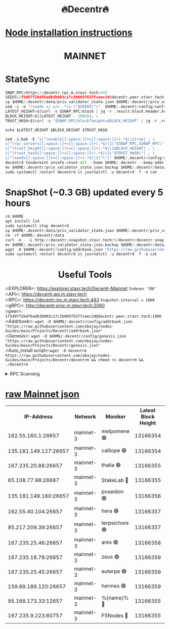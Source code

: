 <h1 align="center"> 🔥Decentr🔥</h1>

[Node installation instructions](https://github.com/obajay/nodes-Guides/tree/main/Projects/Decentr)
=
<h1 align="center"> MAINNET</h1>

# StateSync
```python
SNAP_RPC=https://decentr.rpc.m.stavr.tech:443
SEEDS=1f5497f2b4f6adb3b803c17c3b005f637fcaec2d@decentr.peer.stavr.tech:1066
cp $HOME/.decentr/data/priv_validator_state.json $HOME/.decentr/priv_validator_state.json.backup
sed -i -e "/seeds =/ s/= .*/= \"$SEEDS\"/"  $HOME/.decentr/config/config.toml
LATEST_HEIGHT=$(curl -s $SNAP_RPC/block | jq -r .result.block.header.height); \
BLOCK_HEIGHT=$((LATEST_HEIGHT - 1000)); \
TRUST_HASH=$(curl -s "$SNAP_RPC/block?height=$BLOCK_HEIGHT" | jq -r .result.block_id.hash)

echo $LATEST_HEIGHT $BLOCK_HEIGHT $TRUST_HASH

sed -i.bak -E "s|^(enable[[:space:]]+=[[:space:]]+).*$|\1true| ; \
s|^(rpc_servers[[:space:]]+=[[:space:]]+).*$|\1\"$SNAP_RPC,$SNAP_RPC\"| ; \
s|^(trust_height[[:space:]]+=[[:space:]]+).*$|\1$BLOCK_HEIGHT| ; \
s|^(trust_hash[[:space:]]+=[[:space:]]+).*$|\1\"$TRUST_HASH\"| ; \
s|^(seeds[[:space:]]+=[[:space:]]+).*$|\1\"\"|" $HOME/.decentr/config/config.toml
decentrd tendermint unsafe-reset-all --home $HOME/.decentr --keep-addr-book
mv $HOME/.decentr/priv_validator_state.json.backup $HOME/.decentr/data/priv_validator_state.json
sudo systemctl restart decentrd && journalctl -u decentrd -f -o cat
```
# SnapShot (~0.3 GB) updated every 5 hours
```python
cd $HOME
apt install lz4
sudo systemctl stop decentrd
cp $HOME/.decentr/data/priv_validator_state.json $HOME/.decentr/priv_validator_state.json.backup
rm -rf $HOME/.decentr/data
curl -o - -L http://decentr.snapshot.stavr.tech:9/decentr/decentr-snap.tar.lz4 | lz4 -c -d - | tar -x -C $HOME/.decentr --strip-components 2
mv $HOME/.decentr/priv_validator_state.json.backup $HOME/.decentr/data/priv_validator_state.json
wget -O $HOME/.decentr/config/addrbook.json "https://raw.githubusercontent.com/obajay/nodes-Guides/main/Projects/Decentr/addrbook.json"
sudo systemctl restart decentrd && journalctl -u decentrd -f -o cat
```

 <h1 align="center"> Useful Tools</h1>

🔥EXPLORER🔥:     https://explorer.stavr.tech/Decentr-Mainnet        `Indexer "ON"` \
🔥API🔥:          https://decentr.api.m.stavr.tech \
🔥RPC🔥:          https://decentr.rpc.m.stavr.tech:443              `Snapshot-interval = 1000` \
🔥gRPC🔥:         http://decentr.grpc.m.stavr.tech:2060 \
🔥peer🔥:         `1f5497f2b4f6adb3b803c17c3b005f637fcaec2d@decentr.peer.stavr.tech:1066` \
🔥Addrbook🔥:  `wget -O $HOME/.decentr/config/addrbook.json "https://raw.githubusercontent.com/obajay/nodes-Guides/main/Projects/Decentr/addrbook.json"` \
🔥Genesis🔥:  `wget -O $HOME/.decentr/config/genesis.json "https://raw.githubusercontent.com/obajay/nodes-Guides/main/Projects/Decentr/genesis.json"` \
🔥Auto_install script🔥:`wget -O decentrm https://raw.githubusercontent.com/obajay/nodes-Guides/main/Projects/Decentr/decentrm && chmod +x decentrm && ./decentrm`

<details>
<summary>RPC Scanning</summary>

<h2 align="center"> We scan nodes in real time every 4 hours. And we provide the final result of RPC endpoints.
We cannot influence the operation of these nodes in any way. </h2>


```python
If Voting Power is higher than 0 --> then the Node is a validator of the network and may be subject to attack and be a potential threat to the chain.
```
```python
We marked such validators with a red symbol
```

</details>

[raw Mainnet json](https://rpc-check.decentrm.stavr.tech/decentrm/rpc-decentrm-result.json)
=



<table><tr><th>IP-Address</th><th>Network</th><th>Moniker</th><th>Latest Block Height</th><th>Earliest Block Height</th><th>Catching Up</th><th>Tx Index</th><th>Voting Power</th><th>Scan Time</th></tr><tr><td>162.55.160.1:26657</td><td>mainnet-3</td><td>melpomene 🟢</td><td>13166354</td><td>1688950</td><td>False</td><td>on</td><td>0</td><td>2024-03-04T08:42:11.702594114UTC</td></tr><tr><td>135.181.149.127:26657</td><td>mainnet-3</td><td>calliope 🟢</td><td>13166354</td><td>1688950</td><td>False</td><td>on</td><td>0</td><td>2024-03-04T08:42:14.066702519UTC</td></tr><tr><td>167.235.20.88:26657</td><td>mainnet-3</td><td>thalia 🟢</td><td>13166355</td><td>1688950</td><td>False</td><td>on</td><td>0</td><td>2024-03-04T08:42:19.607523607UTC</td></tr><tr><td>65.108.77.98:26687</td><td>mainnet-3</td><td>StakeLab 🔴</td><td>13166355</td><td>1688950</td><td>False</td><td>on</td><td>5501414</td><td>2024-03-04T08:42:19.918561356UTC</td></tr><tr><td>135.181.149.160:26657</td><td>mainnet-3</td><td>poseidon 🟢</td><td>13166356</td><td>1688950</td><td>False</td><td>on</td><td>0</td><td>2024-03-04T08:42:24.289673238UTC</td></tr><tr><td>162.55.40.104:26657</td><td>mainnet-3</td><td>hera 🟢</td><td>13166357</td><td>1688950</td><td>False</td><td>on</td><td>0</td><td>2024-03-04T08:42:26.560169597UTC</td></tr><tr><td>95.217.209.39:26657</td><td>mainnet-3</td><td>terpsichore 🟢</td><td>13166357</td><td>1688950</td><td>False</td><td>on</td><td>0</td><td>2024-03-04T08:42:30.960773422UTC</td></tr><tr><td>167.235.25.46:26657</td><td>mainnet-3</td><td>ares 🟢</td><td>13166358</td><td>1688950</td><td>False</td><td>on</td><td>0</td><td>2024-03-04T08:42:35.254343435UTC</td></tr><tr><td>167.235.18.78:26657</td><td>mainnet-3</td><td>zeus 🟢</td><td>13166359</td><td>1688950</td><td>False</td><td>on</td><td>0</td><td>2024-03-04T08:42:37.512559583UTC</td></tr><tr><td>167.235.25.45:26657</td><td>mainnet-3</td><td>euterpe 🟢</td><td>13166359</td><td>1688950</td><td>False</td><td>on</td><td>0</td><td>2024-03-04T08:42:39.773208729UTC</td></tr><tr><td>159.69.189.120:26657</td><td>mainnet-3</td><td>hermes 🟢</td><td>13166359</td><td>1688950</td><td>False</td><td>on</td><td>0</td><td>2024-03-04T08:42:42.028162161UTC</td></tr><tr><td>95.168.173.33:12657</td><td>mainnet-3</td><td>%{name}% 🔴</td><td>13166355</td><td>8964001</td><td>False</td><td>on</td><td>4278000</td><td>2024-03-04T08:42:15.076120363UTC</td></tr><tr><td>167.235.9.223:60757</td><td>mainnet-3</td><td>F5Nodes 🔴</td><td>13166355</td><td>12380001</td><td>False</td><td>off</td><td>562</td><td>2024-03-04T08:42:15.309897167UTC</td></tr></table>
